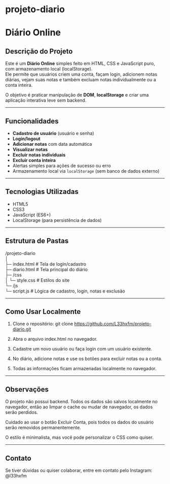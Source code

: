 # projeto-diario
# Diário Online

## Descrição do Projeto
Este é um **Diário Online** simples feito em HTML, CSS e JavaScript puro, com armazenamento local (localStorage).  
Ele permite que usuários criem uma conta, façam login, adicionem notas diárias, vejam suas notas e também excluam notas individualmente ou a conta inteira.

O objetivo é praticar manipulação de **DOM**, **localStorage** e criar uma aplicação interativa leve sem backend.

---

## Funcionalidades

- **Cadastro de usuário** (usuário e senha)
- **Login/logout**
- **Adicionar notas** com data automática
- **Visualizar notas**
- **Excluir notas individuais**
- **Excluir conta inteira**
- Alertas simples para ações de sucesso ou erro
- Armazenamento local via `localStorage` (sem banco de dados externo)

---

## Tecnologias Utilizadas

- HTML5
- CSS3
- JavaScript (ES6+)
- LocalStorage (para persistência de dados)

---

## Estrutura de Pastas

/projeto-diario <br>
│ <br>
├─ index.html # Tela de login/cadastro <br>
├─ diario.html # Tela principal do diário <br>
├─ /css <br>
│ └─ style.css # Estilos do site <br>
└─ /js <br>
└─ script.js # Lógica de cadastro, login, notas e exclusão


---

## Como Usar Localmente

1. Clone o repositório:
git clone https://github.com/L33hxfm/projeto-diario.git

2. Abra o arquivo index.html no navegador.

3. Cadastre um novo usuário ou faça login com um usuário existente.

4. No diário, adicione notas e use os botões para excluir notas ou a conta.
   
5. Todas as informações ficam armazenadas localmente no navegador.

---

## Observações

O projeto não possui backend. Todos os dados são salvos localmente no navegador, então ao limpar o cache ou mudar de navegador, os dados serão perdidos.

Cuidado ao usar o botão Excluir Conta, pois todos os dados do usuário serão removidos permanentemente.

O estilo é minimalista, mas você pode personalizar o CSS como quiser.

---

## Contato

Se tiver dúvidas ou quiser colaborar, entre em contato pelo Instagram: @l33hxfm
